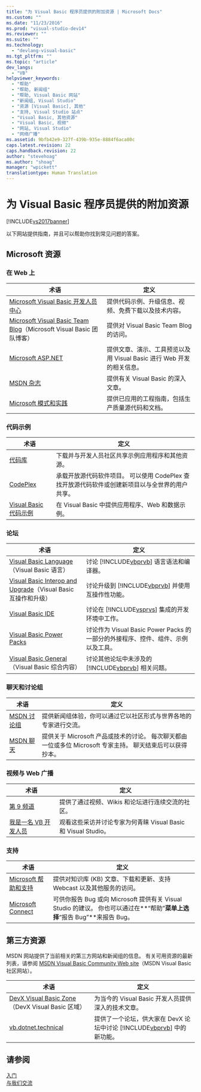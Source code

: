 ```yaml
---
title: "为 Visual Basic 程序员提供的附加资源 | Microsoft Docs"
ms.custom: ""
ms.date: "11/23/2016"
ms.prod: "visual-studio-dev14"
ms.reviewer: ""
ms.suite: ""
ms.technology: 
  - "devlang-visual-basic"
ms.tgt_pltfrm: ""
ms.topic: "article"
dev_langs: 
  - "VB"
helpviewer_keywords: 
  - "帮助"
  - "帮助, 新闻组"
  - "帮助, Visual Basic 网站"
  - "新闻组, Visual Studio"
  - "资源 [Visual Basic], 其他"
  - "支持, Visual Studio 站点"
  - "Visual Basic, 其他资源"
  - "Visual Basic, 视频"
  - "网站, Visual Studio"
  - "网络广播"
ms.assetid: 9bfb42e9-327f-439b-935e-8884f6aca80c
caps.latest.revision: 22
caps.handback.revision: 22
author: "stevehoag"
ms.author: "shoag"
manager: "wpickett"
translationtype: Human Translation
---
```

# 为 Visual Basic 程序员提供的附加资源
[!INCLUDE[vs2017banner](../../csharp/includes/vs2017banner.md)]

以下网站提供指南，并且可以帮助你找到常见问题的答案。  
  
## Microsoft 资源  
  
### 在 Web 上  
  
|术语|定义|  
|--------|--------|  
|[Microsoft Visual Basic 开发人员中心](http://go.microsoft.com/fwlink/?LinkID=47768)|提供代码示例、升级信息、视频、免费下载以及技术内容。|  
|[Microsoft Visual Basic Team Blog](http://go.microsoft.com/fwlink/?LinkID=123815)（Microsoft Visual Basic 团队博客）|提供对 Visual Basic Team Blog 的访问。|  
|[Microsoft ASP.NET](http://go.microsoft.com/fwlink/?LinkID=51657)|提供文章、演示、工具预览以及用 Visual Basic 进行 Web 开发的相关信息。|  
|[MSDN 杂志](http://msdn.microsoft.com/magazine/cc159292.aspx)|提供有关 Visual Basic 的深入文章。|  
|[Microsoft 模式和实践](http://msdn.microsoft.com/practices/default.aspx)|提供已应用的工程指南，包括生产质量源代码和文档。|  
  
### 代码示例  
  
|术语|定义|  
|--------|--------|  
|[代码库](http://code.msdn.microsoft.com/)|下载并与开发人员社区共享示例应用程序和其他资源。|  
|[CodePlex](http://www.codeplex.com/)|承载开放源代码软件项目。  可以使用 CodePlex 查找开放源代码软件或创建新项目以与全世界的用户共享。|  
|[Visual Basic 代码示例](http://msdn.microsoft.com/vbasic/ms789074)|在 Visual Basic 中提供应用程序、Web 和数据示例。|  
  
### 论坛  
  
|术语|定义|  
|--------|--------|  
|[Visual Basic Language](http://go.microsoft.com/fwlink/?LinkId=145963)（Visual Basic 语言）|讨论 [!INCLUDE[vbprvb](../../csharp/programming-guide/concepts/linq/includes/vbprvb_md.md)] 语言语法和编译器。|  
|[Visual Basic Interop and Upgrade](http://go.microsoft.com/fwlink/?LinkId=145966)（Visual Basic 互操作和升级）|讨论升级到 [!INCLUDE[vbprvb](../../csharp/programming-guide/concepts/linq/includes/vbprvb_md.md)] 并使用互操作性功能。|  
|[Visual Basic IDE](http://go.microsoft.com/fwlink/?LinkId=145971)|讨论在 [!INCLUDE[vsprvs](../../csharp/includes/vsprvs_md.md)] 集成的开发环境中工作。|  
|[Visual Basic Power Packs](http://social.msdn.microsoft.com/Forums/vbpowerpacks/threads)|讨论作为 Visual Basic Power Packs 的一部分的外接程序、控件、组件、示例以及工具。|  
|[Visual Basic General](http://go.microsoft.com/fwlink/?LinkId=145973)（Visual Basic 综合内容）|讨论其他论坛中未涉及的 [!INCLUDE[vbprvb](../../csharp/programming-guide/concepts/linq/includes/vbprvb_md.md)] 相关问题。|  
  
### 聊天和讨论组  
  
|术语|定义|  
|--------|--------|  
|[MSDN 讨论组](http://go.microsoft.com/fwlink/?LinkId=145961)|提供新闻组体验，你可以通过它以社区形式与世界各地的专家进行交流。|  
|[MSDN 聊天](http://go.microsoft.com/fwlink/?LinkId=145962)|提供关于 Microsoft 产品或技术的讨论。  每次聊天都由一位或多位 Microsoft 专家主持。  聊天结束后可以获得抄本。|  
  
### 视频与 Web 广播  
  
|术语|定义|  
|--------|--------|  
|[第 9 频道](http://go.microsoft.com/fwlink/?LinkID=123827)|提供了通过视频、Wikis 和论坛进行连续交流的社区。|  
|[我是一名 VB 开发人员](http://msdn.microsoft.com/vbasic/dd776132)|观看这些采访并讨论专家为何青睐 Visual Basic 和 Visual Studio。|  
  
### 支持  
  
|术语|定义|  
|--------|--------|  
|[Microsoft 帮助和支持](http://go.microsoft.com/fwlink/?LinkID=108287)|提供对知识库 \(KB\) 文章、下载和更新、支持 Webcast 以及其他服务的访问。|  
|[Microsoft Connect](http://connect.microsoft.com/)|可供你报告 Bug 或向 Microsoft 提供有关 Visual Studio 的建议。  你也可以通过在**“帮助”**菜单上选择**“报告 Bug”**来报告 Bug。|  
  
## 第三方资源  
 MSDN 网站提供了当前相关的第三方网站和新闻组的信息。  有关可用资源的最新列表，请参阅 [MSDN Visual Basic Community Web site](http://go.microsoft.com/fwlink/?LinkID=77372)（MSDN Visual Basic 社区网站）。  
  
|术语|定义|  
|--------|--------|  
|[DevX Visual Basic Zone](http://go.microsoft.com/fwlink/?LinkId=145978)（DevX Visual Basic 区域）|为当今的 Visual Basic 开发人员提供深入的技术文章。|  
|[vb.dotnet.technical](http://go.microsoft.com/fwlink/?LinkId=145986)|提供了一个论坛，供大家在 DevX 论坛中讨论 [!INCLUDE[vbprvb](../../csharp/programming-guide/concepts/linq/includes/vbprvb_md.md)] 中的新功能。|  
  
## 请参阅  
 [入门](../../visual-basic/getting-started/index.md)   
 [与我们交流](/visual-studio/ide/talk-to-us)